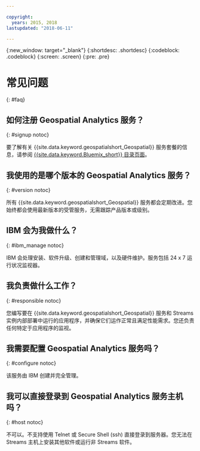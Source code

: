 ```yaml
---

copyright:
  years: 2015, 2018
lastupdated: "2018-06-11"

---
```


<!-- Attribute definitions -->
{:new_window: target="_blank"}
{:shortdesc: .shortdesc}
{:codeblock: .codeblock}
{:screen: .screen}
{:pre: .pre}

# 常见问题
{: #faq}

## 如何注册 Geospatial Analytics 服务？
{: #signup notoc}

要了解有关 {{site.data.keyword.geospatialshort_Geospatial}} 服务套餐的信息，请参阅 [{{site.data.keyword.Bluemix_short}} 目录页面](https://console.ng.bluemix.net/catalog/services/geospatial-analytics)。

## 我使用的是哪个版本的 Geospatial Analytics 服务？
{: #version notoc}

所有 {{site.data.keyword.geospatialshort_Geospatial}} 服务都会定期改进。您始终都会使用最新版本的受管服务，无需跟踪产品版本或级别。

## IBM 会为我做什么？
{: #ibm_manage notoc}

IBM 会处理安装、软件升级、创建和管理域，以及硬件维护。服务包括 24 x 7 运行状况监视器。


## 我负责做什么工作？
{: #responsible notoc}

您编写要在 {{site.data.keyword.geospatialshort_Geospatial}} 服务和 Streams 实例内部部署中运行的应用程序，并确保它们运作正常且满足性能需求。您还负责任何特定于应用程序的监视。


## 我需要配置 Geospatial Analytics 服务吗？
{: #configure notoc}

该服务由 IBM 创建并完全管理。

## 我可以直接登录到 Geospatial Analytics 服务主机吗？
{: #host notoc}

不可以。不支持使用 Telnet 或 Secure Shell (ssh) 直接登录到服务器。您无法在 Streams 主机上安装其他软件或运行非 Streams 软件。
